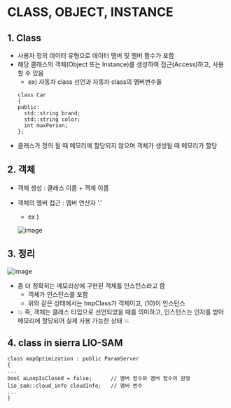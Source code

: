CLASS, OBJECT, INSTANCE
===
## 1. Class
- 사용자 정의 데이터 유형으로 데이터 멤버 및 멤버 함수가 포함
- 해당 클래스의 객체(Object 또는 Instance)를 생성하여 접근(Access)하고, 사용할 수 있음
  - ex) 자동차 class 선언과 자동차 class의 멤버변수들
  ```
  class Car
  {
  public:
    std::string brand;
    std::string color;
    int maxPerson;
  };
  ```
- 클래스가 정의 될 때 메모리에 할당되지 않으며 객체가 생성될 때 메모리가 할당

## 2. 객체
- 객체 생성 : 클래스 이름 + 객체 이름
- 객체의 멤버 접근 : 멤버 연산자 '.'
  - ex )

  ![image](https://user-images.githubusercontent.com/108650199/212881954-1a2df127-5a82-4bb6-96cb-51be05f151ca.png)

## 3. 정리

![image](https://user-images.githubusercontent.com/108650199/212886223-255eb383-802a-4424-b5bd-09807d0af148.png)

- 좀 더 정확히는 메모리상에 구현된 객체를 인스턴스라고 함
  - 객체가 인스턴스를 포함
  - 위와 같은 상태에서는 tmpClass가 객체이고, (10)이 인스턴스
- 💥️ 즉, 객체는 클래스 타입으로 선언되었을 때를 의미하고, 인스턴스는 인자를 받아 메모리에 할당되어 실제 사용 가능한 상태 💥️

## 4. class in sierra LIO-SAM
```
class mapOptimization : public ParamServer
{
...
bool aLoopIsClosed = false;      // 멤버 함수와 멤버 함수의 원형
lio_sam::cloud_info cloudInfo;   // 멤버 변수
...
}
```

